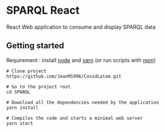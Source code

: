 # SPARQL React

React Web application to consume and display SPARQL data

## Getting started

Requirement : install [node](https://nodejs.org/en/) and [yarn](https://yarnpkg.com/lang/en/) (or run scripts with [npm](https://www.npmjs.com/))

```
# Clone project
https://github.com/JeanM1996/CovidLatam.git

# Go to the project root
cd SPARQL

# Download all the dependencies needed by the application
yarn install

# Compiles the code and starts a minimal web server
yarn start
```
